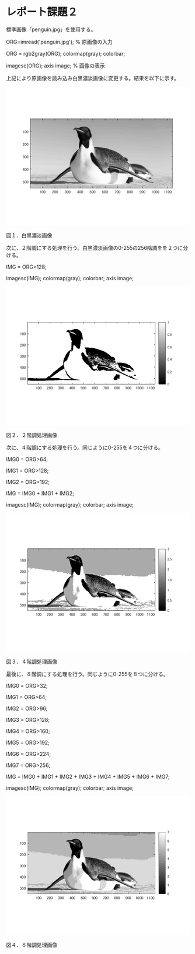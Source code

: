 # レポート課題２

標準画像「penguin.jpg」を使用する。

ORG=imread('penguin.jpg'); % 原画像の入力

ORG = rgb2gray(ORG); colormap(gray); colorbar;

imagesc(ORG); axis image; % 画像の表示


上記により原画像を読み込み白黒濃淡画像に変更する。結果を以下に示す。

![原画像](https://github.com/broccoly009/kadai/blob/master/image/kadai2-1.png)

図１．白黒濃淡画像


次に、２階調にする処理を行う。白黒濃淡画像の0-255の256階調をを２つに分ける。

IMG = ORG>128;

imagesc(IMG); colormap(gray); colorbar; axis image;


![原画像](https://github.com/broccoly009/kadai/blob/master/image/kadai2-2.png)

図２．２階調処理画像


次に、４階調にする処理を行う。同じように0-255を４つに分ける。

IMG0 = ORG>64;

IMG1 = ORG>128;

IMG2 = ORG>192;

IMG = IMG0 + IMG1 + IMG2;

imagesc(IMG); colormap(gray); colorbar; axis image;

![原画像](https://github.com/broccoly009/kadai/blob/master/image/kadai2-3.png)

図３．４階調処理画像


最後に、８階調にする処理を行う。同じように0-255を８つに分ける。

IMG0 = ORG>32;

IMG1 = ORG>64;

IMG2 = ORG>96;

IMG3 = ORG>128;

IMG4 = ORG>160;

IMG5 = ORG>192;

IMG6 = ORG>224;

IMG7 = ORG>256;

IMG = IMG0 + IMG1 + IMG2 + IMG3 + IMG4 + IMG5 + IMG6 + IMG7;

imagesc(IMG); colormap(gray); colorbar; axis image;

![原画像](https://github.com/broccoly009/kadai/blob/master/image/kadai2-4.png)

図４．８階調処理画像


